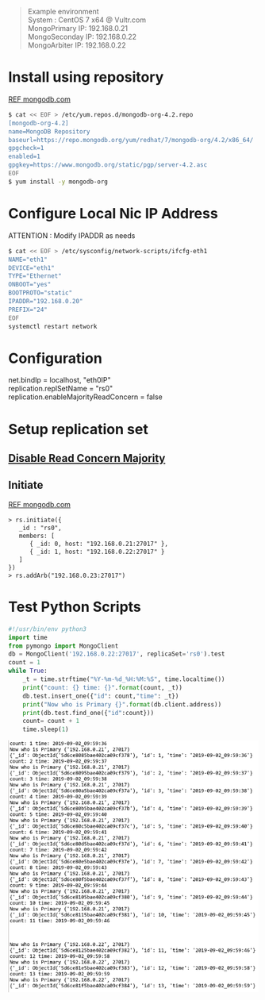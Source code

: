 > Example environment  
> System : CentOS 7 x64  @ Vultr.com  
> MongoPrimary IP: 192.168.0.21  
> MongoSeconday IP: 192.168.0.22  
> MongoArbiter IP: 192.168.0.22

# Install using repository 
[REF mongodb.com](https://docs.mongodb.com/manual/tutorial/install-mongodb-on-red-hat/#install-mongodb-community-edition-on-red-hat-enterprise-or-centos-linux)

```bash
$ cat << EOF > /etc/yum.repos.d/mongodb-org-4.2.repo
[mongodb-org-4.2]
name=MongoDB Repository
baseurl=https://repo.mongodb.org/yum/redhat/7/mongodb-org/4.2/x86_64/
gpgcheck=1
enabled=1
gpgkey=https://www.mongodb.org/static/pgp/server-4.2.asc
EOF
$ yum install -y mongodb-org
```

# Configure Local Nic IP Address

ATTENTION : Modify IPADDR as needs

```bash
$ cat << EOF > /etc/sysconfig/network-scripts/ifcfg-eth1
NAME="eth1"
DEVICE="eth1"
TYPE="Ethernet"
ONBOOT="yes"
BOOTPROTO="static"
IPADDR="192.168.0.20"
PREFIX="24"
EOF
systemctl restart network
``` 

# Configuration  
net.bindIp = localhost, "eth0IP"  
replication.replSetName = "rs0"  
replication.enableMajorityReadConcern = false

# Setup replication set

## [Disable Read Concern Majority](https://docs.mongodb.com/manual/reference/read-concern-majority/#disable-read-concern-majority)


## Initiate
[REF mongodb.com](https://docs.mongodb.com/manual/tutorial/deploy-replica-set/#initiate-the-replica-set)

```mongo
> rs.initiate({
   _id : "rs0",
   members: [
      { _id: 0, host: "192.168.0.21:27017" },
      { _id: 1, host: "192.168.0.22:27017" }
   ]
})
> rs.addArb("192.168.0.23:27017")
```


# Test Python Scripts

```python
#!/usr/bin/env python3
import time
from pymongo import MongoClient
db = MongoClient('192.168.0.22:27017', replicaSet='rs0').test
count = 1
while True:
    _t = time.strftime("%Y-%m-%d_%H:%M:%S", time.localtime())
    print("count: {} time: {}".format(count, _t))
    db.test.insert_one({"id": count,"time": _t})
    print("Now who is Primary {}".format(db.client.address))
    print(db.test.find_one({"id":count}))
    count= count + 1
    time.sleep(1)
```

![img](../../images/mongo-replication-fail-over.png)
